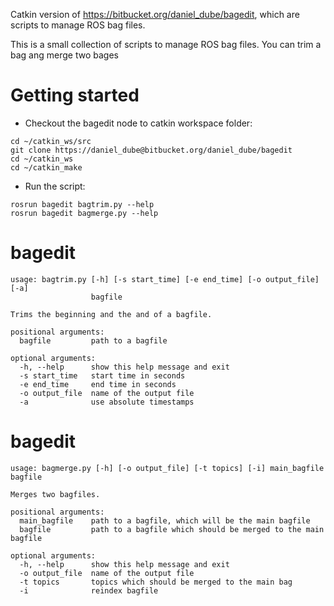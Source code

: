 Catkin version of https://bitbucket.org/daniel_dube/bagedit, which are scripts to manage ROS bag files.

This is a small collection of scripts to manage ROS bag files. You can trim a bag ang merge two bages 

# Getting started
* Checkout the bagedit node to catkin workspace folder:
```
cd ~/catkin_ws/src
git clone https://daniel_dube@bitbucket.org/daniel_dube/bagedit
cd ~/catkin_ws
cd ~/catkin_make
```

* Run the script:
```
rosrun bagedit bagtrim.py --help
rosrun bagedit bagmerge.py --help
```

# bagedit 
```
usage: bagtrim.py [-h] [-s start_time] [-e end_time] [-o output_file] [-a]
                  bagfile

Trims the beginning and the and of a bagfile.

positional arguments:
  bagfile         path to a bagfile

optional arguments:
  -h, --help      show this help message and exit
  -s start_time   start time in seconds
  -e end_time     end time in seconds
  -o output_file  name of the output file
  -a              use absolute timestamps
```

# bagedit 
```
usage: bagmerge.py [-h] [-o output_file] [-t topics] [-i] main_bagfile bagfile

Merges two bagfiles.

positional arguments:
  main_bagfile    path to a bagfile, which will be the main bagfile
  bagfile         path to a bagfile which should be merged to the main bagfile

optional arguments:
  -h, --help      show this help message and exit
  -o output_file  name of the output file
  -t topics       topics which should be merged to the main bag
  -i              reindex bagfile
```
